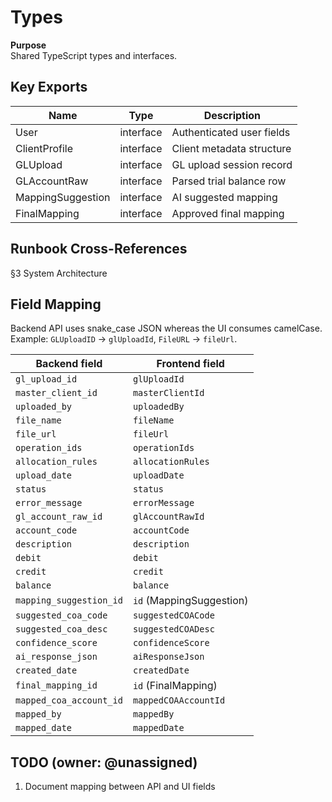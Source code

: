 # Types

**Purpose**    
Shared TypeScript types and interfaces.

## Key Exports
| Name | Type | Description |
|------|------|-------------|
| User | interface | Authenticated user fields |
| ClientProfile | interface | Client metadata structure |
| GLUpload | interface | GL upload session record |
| GLAccountRaw | interface | Parsed trial balance row |
| MappingSuggestion | interface | AI suggested mapping |
| FinalMapping | interface | Approved final mapping |

## Runbook Cross-References
§3 System Architecture

## Field Mapping
Backend API uses snake_case JSON whereas the UI consumes camelCase. Example:
`GLUploadID` → `glUploadId`, `FileURL` → `fileUrl`.

| Backend field | Frontend field |
|---------------|----------------|
| `gl_upload_id` | `glUploadId` |
| `master_client_id` | `masterClientId` |
| `uploaded_by` | `uploadedBy` |
| `file_name` | `fileName` |
| `file_url` | `fileUrl` |
| `operation_ids` | `operationIds` |
| `allocation_rules` | `allocationRules` |
| `upload_date` | `uploadDate` |
| `status` | `status` |
| `error_message` | `errorMessage` |
| `gl_account_raw_id` | `glAccountRawId` |
| `account_code` | `accountCode` |
| `description` | `description` |
| `debit` | `debit` |
| `credit` | `credit` |
| `balance` | `balance` |
| `mapping_suggestion_id` | `id` (MappingSuggestion) |
| `suggested_coa_code` | `suggestedCOACode` |
| `suggested_coa_desc` | `suggestedCOADesc` |
| `confidence_score` | `confidenceScore` |
| `ai_response_json` | `aiResponseJson` |
| `created_date` | `createdDate` |
| `final_mapping_id` | `id` (FinalMapping) |
| `mapped_coa_account_id` | `mappedCOAAccountId` |
| `mapped_by` | `mappedBy` |
| `mapped_date` | `mappedDate` |

## TODO (owner: @unassigned)
1. Document mapping between API and UI fields

